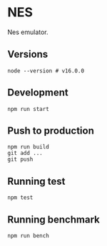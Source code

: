 # NES

Nes emulator.

## Versions

`node --version # v16.0.0`

## Development

`npm run start`

## Push to production

```
npm run build
git add ...
git push
```

## Running test

`npm test`

## Running benchmark

`npm run bench`
